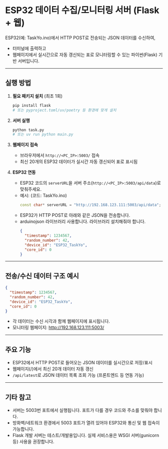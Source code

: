 # ESP32 데이터 수집/모니터링 서버 (Flask + 웹)

ESP32(예: TaskYo.ino)에서 HTTP POST로 전송되는 JSON 데이터를 수신하여,

- 터미널에 출력하고
- 웹페이지에서 실시간으로 자동 갱신되는 표로 모니터링할 수 있는
  파이썬(Flask) 기반 서버입니다.

---

## 실행 방법

1. **필요 패키지 설치** (최초 1회)

   ```bash
   pip install flask
   # 또는 pyproject.toml/uv/poetry 등 환경에 맞게 설치
   ```

2. **서버 실행**

   ```bash
   python task.py
   # 또는 uv run python main.py
   ```

3. **웹페이지 접속**

   - 브라우저에서 `http://<PC_IP>:5003/` 접속
   - 최신 20개의 ESP32 데이터가 실시간 자동 갱신되어 표로 표시됨

4. **ESP32 연동**
   - ESP32 코드의 `serverURL`을 서버 주소(`http://<PC_IP>:5003/api/data`)로 맞춰주세요.
   - 예시: (코드: TaskYo.ino)
     ```cpp
     const char* serverURL = "http://192.168.123.111:5003/api/data";
     ```
   - ESP32가 HTTP POST로 아래와 같은 JSON을 전송합니다.
   - arduinojson 라이브러리 사용합니다. 라이브러리 설치해줘야 합니다.
     ```json
     {
       "timestamp": 1234567,
       "random_number": 42,
       "device_id": "ESP32_TaskYo",
       "core_id": 0
     }
     ```

---

## 전송/수신 데이터 구조 예시

```json
{
  "timestamp": 1234567,
  "random_number": 42,
  "device_id": "ESP32_TaskYo",
  "core_id": 0
}
```

- 각 데이터는 수신 시각과 함께 웹페이지에 표시됩니다.
- 모니터링 웹페이지: http://192.168.123.111:5003/

---

## 주요 기능

- ESP32에서 HTTP POST로 들어오는 JSON 데이터를 실시간으로 저장/표시
- 웹페이지(/)에서 최신 20개 데이터 자동 갱신
- `/api/latest`로 JSON 데이터 목록 조회 가능 (프론트엔드 등 연동 가능)

---

## 기타 참고

- 서버는 5003번 포트에서 실행됩니다. 포트가 다를 경우 코드와 주소를 맞춰야 합니다.
- 방화벽/네트워크 환경에서 5003 포트가 열려 있어야 ESP32와 통신 및 웹 접속이 가능합니다.
- Flask 개발 서버는 테스트/개발용입니다. 실제 서비스용은 WSGI 서버(gunicorn 등) 사용을 권장합니다.
